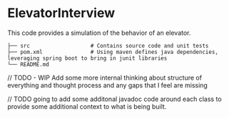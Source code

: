 # ElevatorInterview

This code provides a simulation of the behavior of an elevator.

    ├── src                   # Contains source code and unit tests
    ├── pom.xml               # Using maven defines java dependencies, leveraging spring boot to bring in junit libraries
    └── README.md

// TODO - WIP  Add some more internal thinking about structure of everything and thought process and any gaps that I feel are missing

// TODO going to add some additonal javadoc code around each class to provide some additional context to what is being built.
